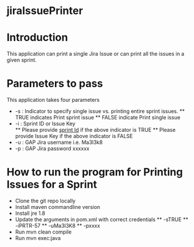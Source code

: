 # jiraIssuePrinter

Introduction
============
This application can print a single Jira Issue or can print all the issues in a given sprint.

Parameters to pass
==================
This application takes four parameters
* -s : Indicator to specify single issue vs. printing entire sprint issues. 
** TRUE indicates Print sprint issue
** FALSE indicate Print single issue 
* -i : Sprint ID or Issue Key  
** Please provide [sprint Id](http://braintwitter.blogspot.com/2016/02/finding-jira-sprintid-for-rest-api-call.html) if the above indicator is TRUE
** Please provide Issue Key if the above indicator is FALSE 
* -u : GAP Jira username i.e. Ma3l3k8 
* -p : GAP Jira password xxxxxx 

How to run the program for Printing Issues for a Sprint
=======================================================
* Clone the git repo locally
* Install maven commandline version
* Install jre 1.8
* Update the arguments in pom.xml with correct credentials
** <argument>-sTRUE</argument>
** <argument>-iPRTR-57</argument>
** <argument>-uMa3l3K8</argument>
** <argument>-pxxxx</argument>
* Run  mvn clean compile
* Run mvn exec:java


